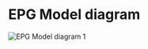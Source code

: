 # EPG Model diagram

![EPG Model diagram 1](http://dl.dropbox.com/u/6983841/github/images/epg-model.001-009.png)